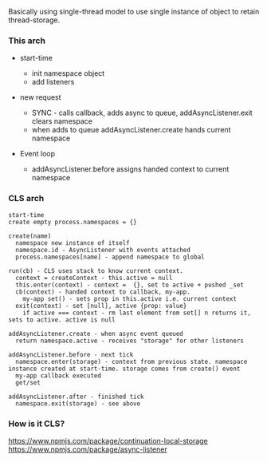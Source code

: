 
Basically using single-thread model to use single instance of object to retain thread-storage.

### This arch
- start-time
  - init namespace object
  - add listeners

- new request
  - SYNC - calls callback, adds async to queue, addAsyncListener.exit clears namespace
  - when adds to queue addAsyncListener.create hands current namespace

- Event loop
  - addAsyncListener.before assigns handed context to current namespace

### CLS arch
```
start-time
create empty process.namespaces = {}

create(name)
  namespace new instance of itself 
  namespace.id - AsyncListener with events attached 
  process.namespaces[name] - append namespace to global

run(cb) - CLS uses stack to know current context.
  context = createContext - this.active = null
  this.enter(context) - context =  {}, set to active + pushed _set 
  cb(context) - handed context to callback, my-app.  
    my-app set() - sets prop in this.active i.e. current context 
  exit(context) - set [null], active {prop: value} 
    if active === context - rm last element from set[] n returns it, sets to active. active is null

addAsyncListener.create - when async event queued
  return namespace.active - receives "storage" for other listeners

addAsyncListener.before - next tick
  namespace.enter(storage) - context from previous state. namespace instance created at start-time. storage comes from create() event
  my-app callback executed 
  get/set 

addAsyncListener.after - finished tick 
  namespace.exit(storage) - see above
```

### How is it CLS?
https://www.npmjs.com/package/continuation-local-storage
https://www.npmjs.com/package/async-listener